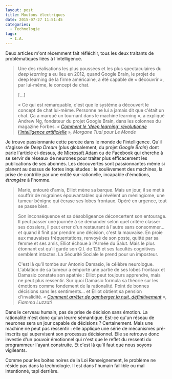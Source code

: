 ```yaml
---
layout: post
title: Moutons électriques
date: 2015-07-27 11:51:45
categories:
  - Technologie
tags:
  - I.A.
---
```


Deux articles m'ont récemment fait réfléchir, tous les deux traitants de problématiques liées à l'intelligence.

<!-- more -->

> Une des réalisations les plus poussées et les plus spectaculaires du <em lang="en">deep learning</em> a eu lieu en 2012, quand Google Brain, le projet de deep learning de la firme américaine, a été capable de « découvrir », par lui-même, le concept de chat. 
>
> [&#8230;]
>
> « Ce qui est remarquable, c'est que le système a découvert le concept de chat lui-même. Personne ne lui a jamais dit que c'était un chat. Ça a marqué un tournant dans le machine learning », a expliqué Andrew Ng, fondateur du projet Google Brain, dans les colonnes du magazine Forbes.
> <cite>« [Comment le 'deep learning' révolutionne l'intelligence artificielle](http://mobile.lemonde.fr/pixels/article/2015/07/24/comment-le-deep-learning-revolutionne-l-intelligence-artificielle_4695929_4408996.html?xtref=acc_dir&utm_campaign=Echobox&utm_medium=Social&utm_source=Facebook) », Morgane Tual pour Le Monde</cite>

Je trouve passionnante cette percée dans le monde de l'intelligence. Qu'il s'agisse de <em lang="en">Deep Dream</em> (plus globalement, du projet <em lang="en">Google Brain</em>) dont parle l'article ci-dessus, de [Microsoft Adam](http://research.microsoft.com/en-us/news/features/dnnvision-071414.aspx) ou de Facebook qui cherche à se servir de réseaux de neurones pour traiter plus efficacement les publications de ses abonnés. Les découvertes sont passionnantes même si planent au dessus de fortes inquiétudes&nbsp;: le soulèvement des machines, la prise de contrôle par une entité sur-rationelle, incapable d'émotions, *étrangère* à l'homme.

> Marié, entouré d'amis, Elliot mène sa barque. Mais un jour, il se met à souffrir de migraines épouvantables qui révèlent un méningiome, une tumeur bénigne qui écrase ses lobes frontaux. Opéré en urgence, tout se passe bien.
>
> Son inconséquence et sa désobligeance déconcertent son entourage. Il peut passer une journée à se demander selon quel critère classer ses dossiers, il peut errer d'un restaurant à l'autre sans consommer&#8230; et quand il finit par prendre une décision, c'est la mauvaise. En proie aux mauvaises fréquentations, renvoyé de son poste, quitté par sa femme et ses amis, Elliot échoue à l'Armée du Salut. Mais le plus étonnant est qu'il garde son Q.I. de 125 et ses facultés cognitives semblent intactes. La Sécurité Sociale le prend pour un imposteur.
>
> C'est là qu'il tombe sur Antonio Damasio, le célèbre neurologue. L'ablation de sa tumeur a emporté une partie de ses lobes frontaux et Damasio constate son apathie&nbsp;: Elliot peut toujours apprendre, mais ne peut plus ressentir. Sur quoi Damasio formula sa théorie sur les émotions comme fondement de la rationalité. Point de bonnes décisions sans les sentiments&#8230; et Elliot obtient sa pension d'invalidité.
><cite>« [Comment arrêter de gamberger la nuit, définitivement](http://lavventura.blog.lemonde.fr/2015/07/24/comment-arreter-de-gamberger-la-nuit/) », Fiamma Luzzati</cite>

Dans le cerveau humain, pas de prise de décision sans émotion. La rationalité n'est donc qu'un leurre sémantique. Est-ce qu'un réseau de neurones sera un jour capable de décisions&nbsp;? Certainement. Mais une machine ne peut pas ressentir&nbsp;: elle applique une série de mécanismes pré-inscrits qui supervisent son processus décisionnel. Elle se retrouve donc investie d'un pouvoir émotionnel qui n'est que le reflet du ressenti du programmeur l'ayant construite. Et c'est là qu'il faut que nous soyons vigileants.

Comme pour les boites noires de la Loi Renseignement, le problème ne réside pas dans la technologie. Il est dans l'humain faillible ou mal intentionné, tapi derrière.